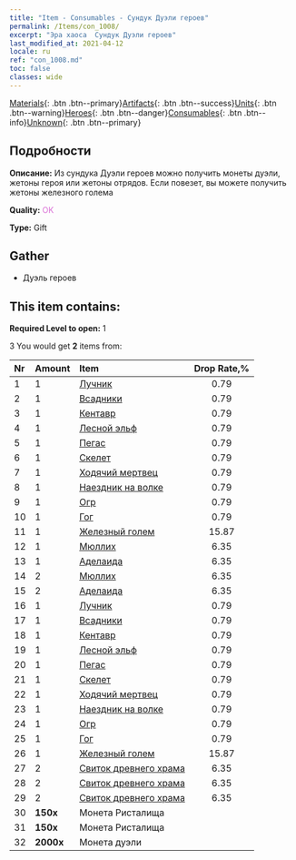 ```yaml
---
title: "Item - Consumables - Сундук Дуэли героев"
permalink: /Items/con_1008/
excerpt: "Эра хаоса  Сундук Дуэли героев"
last_modified_at: 2021-04-12
locale: ru
ref: "con_1008.md"
toc: false
classes: wide
---
```

 [Materials](/ru/Items/){: .btn .btn--primary}[Artifacts](/ru/Items/Artifacts/){: .btn .btn--success}[Units](/ru/Items/Units/){: .btn .btn--warning}[Heroes](/ru/Items/Heroes/){: .btn .btn--danger}[Consumables](/ru/Items/Consumables/){: .btn .btn--info}[Unknown](/ru/Items/Unknown/){: .btn .btn--primary}

## Подробности
 **Описание:** Из сундука Дуэли героев можно получить монеты дуэли, жетоны героя или жетоны отрядов. Если повезет, вы можете получить жетоны железного голема

 **Quality:** <span style="color: #DA70D6">OK</span>

 **Type:** Gift

## Gather

*    Дуэль героев 

## This item contains:

 **Required Level to open:** 1

 3 You would get **2** items  from:

  | Nr | Amount |     Item    | Drop Rate,% |
  |:---|:-------|:------------|:---------:|
  | 1 | 1 | [Лучник](/ru/Items/unt_191/) | 0.79 | 
  | 2 | 1 | [Всадники](/ru/Items/unt_195/) | 0.79 | 
  | 3 | 1 | [Кентавр](/ru/Items/unt_199/) | 0.79 | 
  | 4 | 1 | [Лесной эльф](/ru/Items/unt_201/) | 0.79 | 
  | 5 | 1 | [Пегас](/ru/Items/unt_202/) | 0.79 | 
  | 6 | 1 | [Скелет](/ru/Items/unt_208/) | 0.79 | 
  | 7 | 1 | [Ходячий мертвец](/ru/Items/unt_209/) | 0.79 | 
  | 8 | 1 | [Наездник на волке](/ru/Items/unt_218/) | 0.79 | 
  | 9 | 1 | [Огр](/ru/Items/unt_220/) | 0.79 | 
  | 10 | 1 | [Гог](/ru/Items/unt_227/) | 0.79 | 
  | 11 | 1 | [Железный голем](/ru/Items/unt_237/) | 15.87 | 
  | 12 | 1 | [Мюллих](/ru/Items/her_360/) | 6.35 | 
  | 13 | 1 | [Аделаида](/ru/Items/her_359/) | 6.35 | 
  | 14 | 2 | [Мюллих](/ru/Items/her_360/) | 6.35 | 
  | 15 | 2 | [Аделаида](/ru/Items/her_359/) | 6.35 | 
  | 16 | 1 | [Лучник](/ru/Items/unt_191/) | 0.79 | 
  | 17 | 1 | [Всадники](/ru/Items/unt_195/) | 0.79 | 
  | 18 | 1 | [Кентавр](/ru/Items/unt_199/) | 0.79 | 
  | 19 | 1 | [Лесной эльф](/ru/Items/unt_201/) | 0.79 | 
  | 20 | 1 | [Пегас](/ru/Items/unt_202/) | 0.79 | 
  | 21 | 1 | [Скелет](/ru/Items/unt_208/) | 0.79 | 
  | 22 | 1 | [Ходячий мертвец](/ru/Items/unt_209/) | 0.79 | 
  | 23 | 1 | [Наездник на волке](/ru/Items/unt_218/) | 0.79 | 
  | 24 | 1 | [Огр](/ru/Items/unt_220/) | 0.79 | 
  | 25 | 1 | [Гог](/ru/Items/unt_227/) | 0.79 | 
  | 26 | 1 | [Железный голем](/ru/Items/unt_237/) | 15.87 | 
  | 27 | 2 | [Свиток древнего храма](/ru/Items/con_697/) | 6.35 | 
  | 28 | 2 | [Свиток древнего храма](/ru/Items/con_697/) | 6.35 | 
  | 29 | 2 | [Свиток древнего храма](/ru/Items/con_697/) | 6.35 | 
  | 30 |  **150x** | Монета Ристалища |  | 3.97 | 
  | 31 |  **150x** | Монета Ристалища |  | 3.97 | 
  | 32 |  **2000x** | Монета дуэли |  | 0 | 
